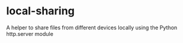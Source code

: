 # local-sharing
A helper to share files from different devices locally using the Python http.server module
